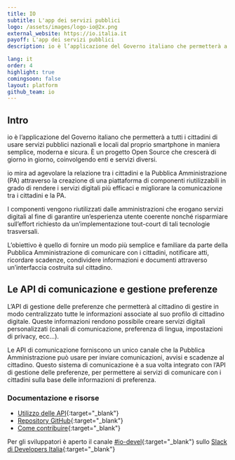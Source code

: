 ```yaml
---
title: IO
subtitle: L'app dei servizi pubblici
logo: /assets/images/logo-io@2x.png
external_website: https://io.italia.it
payoff: L'app dei servizi pubblici
description: io è l’applicazione del Governo italiano che permetterà a tutti i cittadini di usare servizi pubblici nazionali e locali dal proprio smartphone in maniera semplice, moderna e sicura.

lang: it
order: 4
highlight: true
comingsoon: false
layout: platform
github_team: io
---
```


## Intro

io è l’applicazione del Governo italiano che permetterà a tutti i cittadini di usare servizi pubblici nazionali e locali dal proprio smartphone in maniera semplice, moderna e sicura.
È un progetto Open Source che crescerà di giorno in giorno, coinvolgendo enti e servizi diversi.

io mira ad agevolare la relazione tra i cittadini e la Pubblica Amministrazione (PA) attraverso la creazione di una piattaforma di componenti riutilizzabili in grado di rendere i servizi digitali più efficaci e migliorare la comunicazione tra i cittadini e la PA.

I componenti vengono riutilizzati dalle amministrazioni che erogano servizi digitali al fine di garantire un’esperienza utente coerente nonché risparmiare sull’effort richiesto da un’implementazione tout-court di tali tecnologie trasversali.

L’obiettivo è quello di fornire un modo più semplice e familiare da parte della Pubblica Amministrazione di comunicare con i cittadini, notificare atti, ricordare scadenze, condividere informazioni e documenti attraverso un’interfaccia costruita sul cittadino.

## Le API di comunicazione e gestione preferenze

L’API di gestione delle preferenze che permetterà al cittadino di gestire in modo centralizzato tutte le informazioni associate al suo profilo di cittadino digitale. Queste informazioni rendono possibile creare servizi digitali personalizzati (canali di comunicazione, preferenza di lingua, impostazioni di privacy, ecc…).

Le API di comunicazione forniscono un unico canale che la Pubblica Amministrazione può usare per inviare comunicazioni, avvisi e scadenze al cittadino. Questo sistema di comunicazione è a sua volta integrato con l’API di gestione delle preferenze, per permettere ai servizi di comunicare con i cittadini sulla base delle informazioni di preferenza.

### Documentazione e risorse

* [Utilizzo delle API](https://developer.io.italia.it/openapi.html){:target="_blank"}
* [Repository GitHub](https://github.com/pagopa/io-app){:target="_blank"}
* [Come contribuire](https://github.com/pagopa/io/blob/master/CONTRIBUTING.it.md){:target="_blank"}

Per gli sviluppatori è aperto il canale [#io-devel](https://developersitalia.slack.com/messages/CA70BM37X){:target="_blank"} sullo [Slack di Developers Italia](https://slack.developers.italia.it){:target="_blank"}
